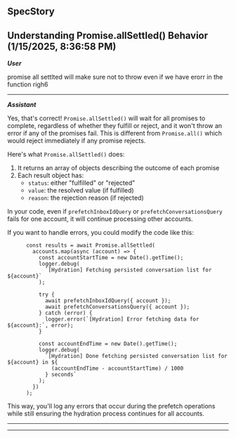 ## SpecStory

## Understanding Promise.allSettled() Behavior (1/15/2025, 8:36:58 PM)

_**User**_

promise all settlted will make sure not to throw even if we have erorr in the function righ6

---

_**Assistant**_

Yes, that's correct! `Promise.allSettled()` will wait for all promises to complete, regardless of whether they fulfill or reject, and it won't throw an error if any of the promises fail. This is different from `Promise.all()` which would reject immediately if any promise rejects.

Here's what `Promise.allSettled()` does:

1. It returns an array of objects describing the outcome of each promise
2. Each result object has:
   - `status`: either "fulfilled" or "rejected"
   - `value`: the resolved value (if fulfilled)
   - `reason`: the rejection reason (if rejected)

In your code, even if `prefetchInboxIdQuery` or `prefetchConversationsQuery` fails for one account, it will continue processing other accounts.

If you want to handle errors, you could modify the code like this:

```typescript:components/StateHandlers/HydrationStateHandler.tsx
      const results = await Promise.allSettled(
        accounts.map(async (account) => {
          const accountStartTime = new Date().getTime();
          logger.debug(
            `[Hydration] Fetching persisted conversation list for ${account}`
          );

          try {
            await prefetchInboxIdQuery({ account });
            await prefetchConversationsQuery({ account });
          } catch (error) {
            logger.error(`[Hydration] Error fetching data for ${account}:`, error);
          }

          const accountEndTime = new Date().getTime();
          logger.debug(
            `[Hydration] Done fetching persisted conversation list for ${account} in ${
              (accountEndTime - accountStartTime) / 1000
            } seconds`
          );
        })
      );
```

This way, you'll log any errors that occur during the prefetch operations while still ensuring the hydration process continues for all accounts.

---



---

